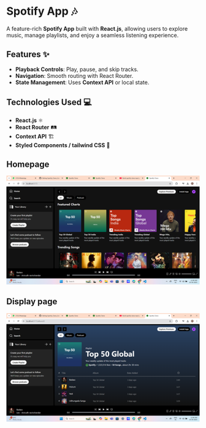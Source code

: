 # Spotify App 🎶

A feature-rich **Spotify App** built with **React.js**, allowing users to explore music, manage playlists, and enjoy a seamless listening experience.

## Features ✨
- **Playback Controls**: Play, pause, and skip tracks.
- **Navigation**: Smooth routing with React Router.
- **State Management**: Uses **Context API** or local state.

## Technologies Used 💻
- **React.js** ⚛️
- **React Router** 🛤️
- **Context API** 🏗️
- **Styled Components / tailwind CSS** 🎨

## Homepage 
![Alt txt](public/homepage.png)

## Display page
![Alt txt](public/display.png)


